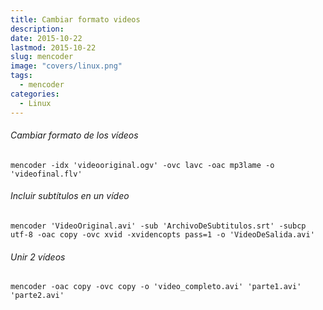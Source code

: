 ```yaml
---
title: Cambiar formato videos
description: 
date: 2015-10-22
lastmod: 2015-10-22
slug: mencoder
image: "covers/linux.png"
tags:
  - mencoder
categories:
  - Linux
---
```



###### Cambiar formato de los vídeos
`mencoder -idx 'videooriginal.ogv' -ovc lavc -oac mp3lame -o 'videofinal.flv'`


###### Incluir subtítulos en un vídeo
`mencoder 'VideoOriginal.avi' -sub 'ArchivoDeSubtitulos.srt' -subcp utf-8 -oac copy -ovc xvid -xvidencopts pass=1 -o 'VideoDeSalida.avi'`


###### Unir 2 vídeos
`mencoder -oac copy -ovc copy -o 'video_completo.avi' 'parte1.avi' 'parte2.avi'`
